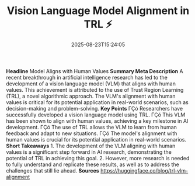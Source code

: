 ﻿---
title: "Vision Language Model Alignment in TRL ⚡️"
date: "2025-08-23T15:24:05"
category: "Markets"
summary: ""
slug: "vision language model alignment in trl "
source_urls:
  - "https://huggingface.co/blog/trl-vlm-alignment"
seo:
  title: "Vision Language Model Alignment in TRL ⚡️ | Hash n Hedge"
  description: ""
  keywords: ["news", "markets", "brief"]
---
**Headline** Model Aligns with Human Values  **Summary Meta Description** A recent breakthrough in artificial intelligence research has led to the development of a vision language model (VLM) that aligns with human values. This achievement is attributed to the use of Trust Region Learning (TRL), a novel algorithmic approach. The VLM's alignment with human values is critical for its potential application in real-world scenarios, such as decision-making and problem-solving.  **Key Points**  ΓÇó Researchers have successfully developed a vision language model using TRL. ΓÇó This VLM has been shown to align with human values, achieving a key milestone in AI development. ΓÇó The use of TRL allows the VLM to learn from human feedback and adapt to new situations. ΓÇó The model's alignment with human values is crucial for its potential application in real-world scenarios.  **Short Takeaways**  1.  The development of the VLM aligning with human values is a significant step forward in AI research, demonstrating the potential of TRL in achieving this goal. 2.  However, more research is needed to fully understand and replicate these results, as well as to address the challenges that still lie ahead.  **Sources** https://huggingface.co/blog/trl-vlm-alignment 
